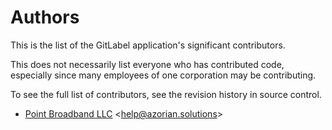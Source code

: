 # Authors

This is the list of the GitLabel application's significant contributors.

This does not necessarily list everyone who has contributed code,
especially since many employees of one corporation may be contributing.

To see the full list of contributors, see the revision history in
source control.

- <a href="https://azoriansolutions.com" target="_blank">Point Broadband LLC</a> &lt;<a href="mailto:help@azorian.solutions">help@azorian.solutions</a>&gt;